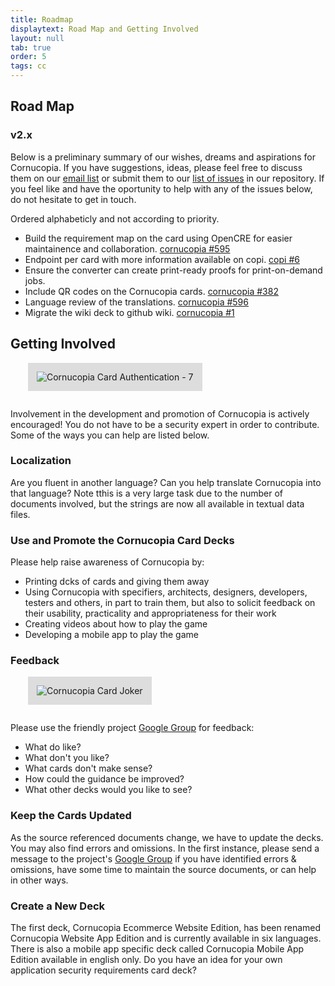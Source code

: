 ```yaml
---
title: Roadmap
displaytext: Road Map and Getting Involved
layout: null
tab: true
order: 5
tags: cc
---
```


## Road Map

### v2.x

Below is a preliminary summary of our wishes, dreams and aspirations for Cornucopia. If you have suggestions, ideas, please feel free to discuss them on our [email list](https://groups.google.com/a/owasp.org/g/cornucopia-project) or submit them to our [list of issues](https://github.com/OWASP/cornucopia/issues) in our repository. 
If you feel like and have the oportunity to help with any of the issues below, do not hesitate to get in touch.

Ordered alphabeticly and not according to priority.

- Build the requirement map on the card using OpenCRE for easier maintainence and collaboration. [cornucopia #595](https://github.com/OWASP/cornucopia/issues/595)
- Endpoint per card with more information available on copi. [copi #6](https://github.com/secure-delivery/copi/issues/6)
- Ensure the converter can create print-ready proofs for print-on-demand jobs. [](https://github.com/OWASP/cornucopia/issues/583)
- Include QR codes on the Cornucopia cards. [cornucopia #382](https://github.com/OWASP/cornucopia/issues/382)
- Language review of the translations. [cornucopia #596](https://github.com/OWASP/cornucopia/issues/596)
- Migrate the wiki deck to github wiki. [cornucopia #1](https://github.com/OWASP/www-project-cornucopia/issues/1)


## Getting Involved

<img src="assets/images/Cornucopia-card-authentication-7.png" alt="Cornucopia Card Authentication - 7" class="fa-pull-right" style="padding:1em;background-color:#dddddd;margin:0 0 1em 2em;">

Involvement in the development and promotion of Cornucopia is actively encouraged! You do not have to be a security expert in order to contribute. Some of the ways you can help are listed below.

### Localization

Are you fluent in another language? Can you help translate Cornucopia into that language? Note tthis is a very large task due to the number of documents involved, but the strings are now all available in textual data files.

### Use and Promote the Cornucopia Card Decks

Please help raise awareness of Cornucopia by:
* Printing dcks of cards and giving them away
* Using Cornucopia with specifiers, architects, designers, developers, testers and others, in part to train them, but also to solicit feedback on their usability, practicality and appropriateness for their work
* Creating videos about how to play the game
* Developing a mobile app to play the game

### Feedback

<img src="assets/images/Cornucopia-card-joker-a.png" alt="Cornucopia Card Joker" class="fa-pull-right" style="padding:1em;background-color:#dddddd;margin:0 0 1em 2em;">

Please use the friendly project [Google Group](https://groups.google.com/a/owasp.org/forum/#!forum/cornucopia-project) for feedback:

* What do like?
* What don't you like?
* What cards don't make sense?
* How could the guidance be improved?
* What other decks would you like to see?

### Keep the Cards Updated

As the source referenced documents change, we have to update the decks. You may also find errors and omissions. In the first instance, please send a message to the project's [Google Group](https://groups.google.com/a/owasp.org/forum/#!forum/cornucopia-project) if you have identified errors & omissions, have some time to maintain the source documents, or can help in other ways.

### Create a New Deck

The first deck, Cornucopia Ecommerce Website Edition, has been renamed Cornucopia Website App Edition and is currently available in six languages. There is also a mobile app specific deck called Cornucopia Mobile App Edition available in english only. Do you have an idea for your own application security requirements card deck? 
